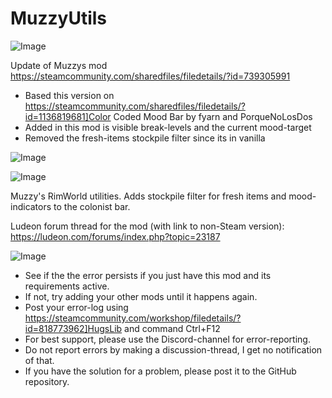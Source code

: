 # MuzzyUtils

![Image](https://i.imgur.com/buuPQel.png)

Update of Muzzys mod
https://steamcommunity.com/sharedfiles/filedetails/?id=739305991

- Based this version on https://steamcommunity.com/sharedfiles/filedetails/?id=1136819681]Color Coded Mood Bar by fyarn and PorqueNoLosDos
- Added in this mod is visible break-levels and the current mood-target
- Removed the fresh-items stockpile filter since its in vanilla

![Image](https://i.imgur.com/pufA0kM.png)

	
![Image](https://i.imgur.com/Z4GOv8H.png)

Muzzy's RimWorld utilities. Adds stockpile filter for fresh items and mood-indicators to the colonist bar.

Ludeon forum thread for the mod (with link to non-Steam version): https://ludeon.com/forums/index.php?topic=23187

![Image](https://i.imgur.com/PwoNOj4.png)



-  See if the the error persists if you just have this mod and its requirements active.
-  If not, try adding your other mods until it happens again.
-  Post your error-log using https://steamcommunity.com/workshop/filedetails/?id=818773962]HugsLib and command Ctrl+F12
-  For best support, please use the Discord-channel for error-reporting.
-  Do not report errors by making a discussion-thread, I get no notification of that.
-  If you have the solution for a problem, please post it to the GitHub repository.




